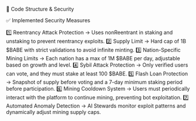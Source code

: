 🔹 Code Structure & Security

✅ Implemented Security Measures

1️⃣ Reentrancy Attack Protection → Uses nonReentrant in staking and unstaking to prevent reentrancy exploits.
2️⃣ Supply Limit → Hard cap of 1B $BABE with strict validations to avoid infinite minting.
3️⃣ Nation-Specific Mining Limits → Each nation has a max of 1M $BABE per day, adjustable based on growth and level.
4️⃣ Sybil Attack Protection → Only verified users can vote, and they must stake at least 100 $BABE.
5️⃣ Flash Loan Protection → Snapshot of supply before voting and a 7-day minimum staking period before participation.
6️⃣ Mining Cooldown System → Users must periodically interact with the platform to continue mining, preventing bot exploitation.
7️⃣ Automated Anomaly Detection → AI Stewards monitor exploit patterns and dynamically adjust mining supply caps.